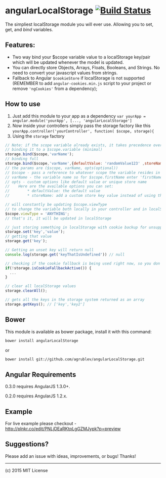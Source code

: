 angularLocalStorage [![Build Status](https://travis-ci.org/agrublev/angularLocalStorage.png?branch=master)](https://travis-ci.org/agrublev/angularLocalStorage)
====================

The simpliest localStorage module you will ever use. Allowing you to set, get, and *bind* variables.

## Features:

* Two way bind your $scope variable value to a localStorage key/pair which will be updated whenever the model is updated.
* You can directly store Objects, Arrays, Floats, Booleans, and Strings. No need to convert your javascript values from strings.
* Fallback to Angular ``$cookieStore`` if localStorage is not supported (REMEMBER to add ``angular-cookies.min.js`` script to your project or remove ``'ngCookies'`` from a dependency);

## How to use

1. Just add this module to your app as a dependency
``var yourApp = angular.module('yourApp', [..., 'angularLocalStorage']``
2. Now inside your controllers simply pass the storage factory like this
``yourApp.controller('yourController', function( $scope, storage){``
3. Using the ``storage`` factory
  ```JAVASCRIPT
  // Note: if the scope variable already exists, it takes precedence over the default and stored values
  // binding it to a $scope.variable (minimal)
  storage.bind($scope,'varName');
  // binding full
  storage.bind($scope,'varName',{defaultValue: 'randomValue123' ,storeName: 'customStoreKey'});
  // the params are ($scope, varName, opts(optional))
  // $scope - pass a reference to whatever scope the variable resides in
  // varName - the variable name so for $scope.firstName enter 'firstName'
  // opts - custom options like default value or unique store name
  // 	Here are the available options you can set:
  // 		* defaultValue: the default value
  // 		* storeName: add a custom store key value instead of using the scope variable name

  // will constantly be updating $scope.viewType
  // to change the variable both locally in your controller and in localStorage just do
  $scope.viewType = 'ANYTHING';
  // that's it, it will be updated in localStorage

  // just storing something in localStorage with cookie backup for unsupported browsers
  storage.set('key','value');
  // getting that value
  storage.get('key');

  // Getting an unset key will return null
  console.log(storage.get('keyThatIsUndefined')) // null
  
  // checking if the cookie fallback is being used right now, so you don't try to store fairly big data in cookies
  if(!storage.isCookieFallbackActive()) {
    ...
  }

  // clear all localStorage values
  storage.clearAll();

  // gets all the keys in the storage system returned as an array
  storage.getKeys(); // ['key','key2']
  ```

## Bower
This module is available as bower package, install it with this command:

```bash
bower install angularLocalStorage
```

or

```bash
bower install git://github.com/agrublev/angularLocalStorage.git
```

## Angular Requirements
0.3.0 requires AngularJS 1.3.0+.

0.2.0 requires AngularJS 1.2.x.

## Example

For live example please checkout - http://plnkr.co/edit/PNLjDEaRKtpLgGZMJypk?p=preview

## Suggestions?

Please add an issue with ideas, improvements, or bugs! Thanks!

---

(c) 2015 MIT License

